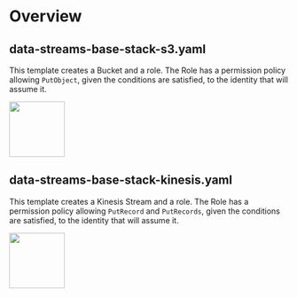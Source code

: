# Overview

## data-streams-base-stack-s3.yaml
This template creates a Bucket and a role. The Role has a permission policy allowing `PutObject`, given the conditions are satisfied, to the identity that will assume it.

[<img src="https://raw.githubusercontent.com/buildkite/cloudformation-launch-stack-button-svg/master/launch-stack.svg" width="100"/>](https://eu-central-1.console.aws.amazon.com/cloudformation/home?region=eu-central-1#/stacks/create/review?templateURL=https://648536613203-public-cfn-templates.s3.eu-central-1.amazonaws.com/data-streams-base-stacks/data-streams-base-stack-s3.yaml&stackName=1NCEDataStreamS3)

## data-streams-base-stack-kinesis.yaml
This template creates a Kinesis Stream and a role. The Role has a permission policy allowing `PutRecord` and `PutRecords`, given the conditions are satisfied, to the identity that will assume it.

[<img src="https://raw.githubusercontent.com/buildkite/cloudformation-launch-stack-button-svg/master/launch-stack.svg" width="100"/>](https://eu-central-1.console.aws.amazon.com/cloudformation/home?region=eu-central-1#/stacks/create/review?templateURL=https://648536613203-public-cfn-templates.s3.eu-central-1.amazonaws.com/data-streams-base-stacks/data-streams-base-stack-kinesis.yaml&stackName=1NCEDataStreamKinesis)
